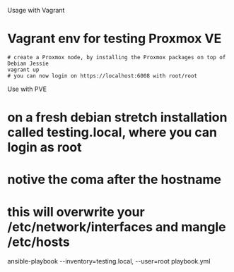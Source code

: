 Usage with Vagrant

# Vagrant env for testing Proxmox VE

    # create a Proxmox node, by installing the Proxmox packages on top of Debian Jessie  
    vagrant up
    # you can now login on https://localhost:6008 with root/root

Use with PVE

   # on a fresh debian stretch installation called testing.local, where you can login as root
   # notive the coma after the hostname

   # this will overwrite your /etc/network/interfaces and mangle /etc/hosts
   ansible-playbook --inventory=testing.local, --user=root  playbook.yml
